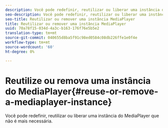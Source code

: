 ```yaml
---
description: Você pode redefinir, reutilizar ou liberar uma instância do MediaPlayer que não é mais necessária.
seo-description: Você pode redefinir, reutilizar ou liberar uma instância do MediaPlayer que não é mais necessária.
seo-title: Reutilizar ou remover uma instância MediaPlayer
title: Reutilizar ou remover uma instância MediaPlayer
uuid: 70a78f15-034d-4a3c-b163-176f76e5b5e2
translation-type: tm+mt
source-git-commit: 040655d8ba5f91c98ed0584c08db226ffe1e0f4e
workflow-type: tm+mt
source-wordcount: '60'
ht-degree: 0%

---
```



# Reutilize ou remova uma instância do MediaPlayer{#reuse-or-remove-a-mediaplayer-instance}

Você pode redefinir, reutilizar ou liberar uma instância do MediaPlayer que não é mais necessária.

